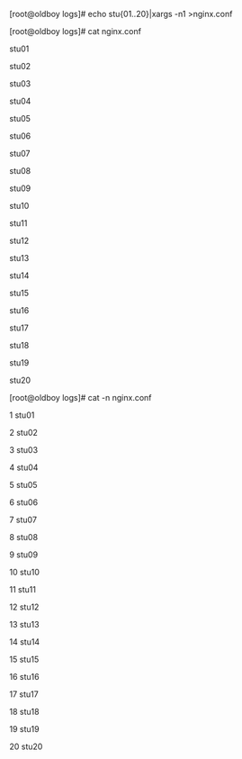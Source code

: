 \[root@oldboy logs\]\# echo stu{01..20}\|xargs -n1 &gt;nginx.conf

\[root@oldboy logs\]\# cat nginx.conf

stu01

stu02

stu03

stu04

stu05

stu06

stu07

stu08

stu09

stu10

stu11

stu12

stu13

stu14

stu15

stu16

stu17

stu18

stu19

stu20

\[root@oldboy logs\]\# cat -n nginx.conf

 1  stu01

 2  stu02

 3  stu03

 4  stu04

 5  stu05

 6  stu06

 7  stu07

 8  stu08

 9  stu09

10  stu10

11  stu11

12  stu12

13  stu13

14  stu14

15  stu15

16  stu16

17  stu17

18  stu18

19  stu19

20  stu20



